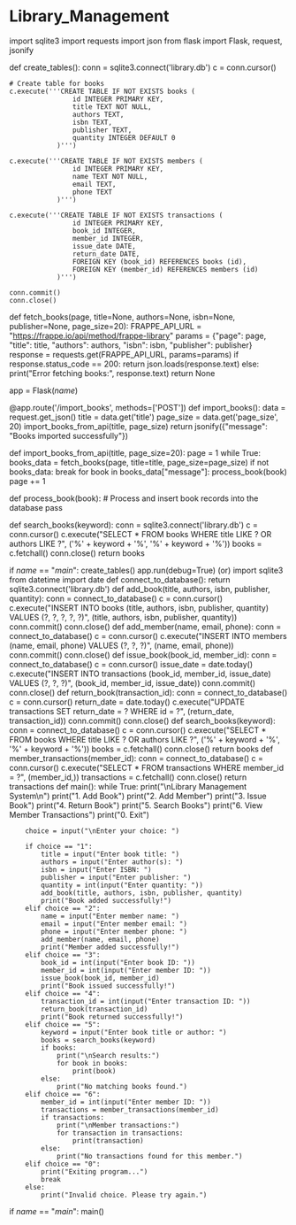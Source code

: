 # Library_Management
import sqlite3
import requests
import json
from flask import Flask, request, jsonify

def create_tables():
    conn = sqlite3.connect('library.db')
    c = conn.cursor()

    # Create table for books
    c.execute('''CREATE TABLE IF NOT EXISTS books (
                    id INTEGER PRIMARY KEY,
                    title TEXT NOT NULL,
                    authors TEXT,
                    isbn TEXT,
                    publisher TEXT,
                    quantity INTEGER DEFAULT 0
                )''')

    c.execute('''CREATE TABLE IF NOT EXISTS members (
                    id INTEGER PRIMARY KEY,
                    name TEXT NOT NULL,
                    email TEXT,
                    phone TEXT
                )''')

    c.execute('''CREATE TABLE IF NOT EXISTS transactions (
                    id INTEGER PRIMARY KEY,
                    book_id INTEGER,
                    member_id INTEGER,
                    issue_date DATE,
                    return_date DATE,
                    FOREIGN KEY (book_id) REFERENCES books (id),
                    FOREIGN KEY (member_id) REFERENCES members (id)
                )''')

    conn.commit()
    conn.close()

def fetch_books(page, title=None, authors=None, isbn=None, publisher=None, page_size=20):
    FRAPPE_API_URL = "https://frappe.io/api/method/frappe-library"
    params = {"page": page, "title": title, "authors": authors, "isbn": isbn, "publisher": publisher}
    response = requests.get(FRAPPE_API_URL, params=params)
    if response.status_code == 200:
        return json.loads(response.text)
    else:
        print("Error fetching books:", response.text)
        return None

app = Flask(_name_)

@app.route('/import_books', methods=['POST'])
def import_books():
    data = request.get_json()
    title = data.get('title')
    page_size = data.get('page_size', 20)
    import_books_from_api(title, page_size)
    return jsonify({"message": "Books imported successfully"})

def import_books_from_api(title, page_size=20):
    page = 1
    while True:
        books_data = fetch_books(page, title=title, page_size=page_size)
        if not books_data:
            break
        for book in books_data["message"]:
            process_book(book)
        page += 1

def process_book(book):
    # Process and insert book records into the database
    pass

def search_books(keyword):
    conn = sqlite3.connect('library.db')
    c = conn.cursor()
    c.execute("SELECT * FROM books WHERE title LIKE ? OR authors LIKE ?", ('%' + keyword + '%', '%' + keyword + '%'))
    books = c.fetchall()
    conn.close()
    return books

if _name_ == "_main_":
    create_tables()
    app.run(debug=True)
(or)
import sqlite3
from datetime import date
def connect_to_database():
    return sqlite3.connect('library.db')
def add_book(title, authors, isbn, publisher, quantity):
    conn = connect_to_database()
    c = conn.cursor()
    c.execute("INSERT INTO books (title, authors, isbn, publisher, quantity) VALUES (?, ?, ?, ?, ?)",
              (title, authors, isbn, publisher, quantity))
    conn.commit()
    conn.close()
def add_member(name, email, phone):
    conn = connect_to_database()
    c = conn.cursor()
    c.execute("INSERT INTO members (name, email, phone) VALUES (?, ?, ?)", (name, email, phone))
    conn.commit()
    conn.close()
def issue_book(book_id, member_id):
    conn = connect_to_database()
    c = conn.cursor()
    issue_date = date.today()
    c.execute("INSERT INTO transactions (book_id, member_id, issue_date) VALUES (?, ?, ?)",
              (book_id, member_id, issue_date))
    conn.commit()
    conn.close()
def return_book(transaction_id):
    conn = connect_to_database()
    c = conn.cursor()
    return_date = date.today()
    c.execute("UPDATE transactions SET return_date = ? WHERE id = ?", (return_date, transaction_id))
    conn.commit()
    conn.close()
def search_books(keyword):
    conn = connect_to_database()
    c = conn.cursor()
    c.execute("SELECT * FROM books WHERE title LIKE ? OR authors LIKE ?", ('%' + keyword + '%', '%' + keyword + '%'))
    books = c.fetchall()
    conn.close()
    return books
def member_transactions(member_id):
    conn = connect_to_database()
    c = conn.cursor()
    c.execute("SELECT * FROM transactions WHERE member_id = ?", (member_id,))
    transactions = c.fetchall()
    conn.close()
    return transactions
def main():
    while True:
        print("\nLibrary Management System\n")
        print("1. Add Book")
        print("2. Add Member")
        print("3. Issue Book")
        print("4. Return Book")
        print("5. Search Books")
        print("6. View Member Transactions")
        print("0. Exit")
        
        choice = input("\nEnter your choice: ")
        
        if choice == "1":
            title = input("Enter book title: ")
            authors = input("Enter author(s): ")
            isbn = input("Enter ISBN: ")
            publisher = input("Enter publisher: ")
            quantity = int(input("Enter quantity: "))
            add_book(title, authors, isbn, publisher, quantity)
            print("Book added successfully!")
        elif choice == "2":
            name = input("Enter member name: ")
            email = input("Enter member email: ")
            phone = input("Enter member phone: ")
            add_member(name, email, phone)
            print("Member added successfully!")
        elif choice == "3":
            book_id = int(input("Enter book ID: "))
            member_id = int(input("Enter member ID: "))
            issue_book(book_id, member_id)
            print("Book issued successfully!")
        elif choice == "4":
            transaction_id = int(input("Enter transaction ID: "))
            return_book(transaction_id)
            print("Book returned successfully!")
        elif choice == "5":
            keyword = input("Enter book title or author: ")
            books = search_books(keyword)
            if books:
                print("\nSearch results:")
                for book in books:
                    print(book)
            else:
                print("No matching books found.")
        elif choice == "6":
            member_id = int(input("Enter member ID: "))
            transactions = member_transactions(member_id)
            if transactions:
                print("\nMember transactions:")
                for transaction in transactions:
                    print(transaction)
            else:
                print("No transactions found for this member.")
        elif choice == "0":
            print("Exiting program...")
            break
        else:
            print("Invalid choice. Please try again.")

if _name_ == "_main_":
    main()
